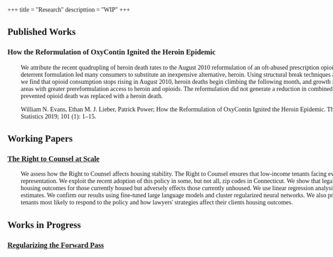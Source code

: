 

+++
title = "Research"
descripttion = "WIP"
+++

<style>
    body {
        font-family: 'Palatino';
        text-align: left"
    }
        .wide-heading {
        min-width: 600px !important;
    }
</style>


## Published Works 

<h3 style="min-width: 1000px !important;"> <a href="https://direct.mit.edu/rest/article-abstract/101/1/1/58660/How-the-Reformulation-of-OxyContin-Ignited-the?redirectedFrom=fulltext" style="color: inherit; text-decoration: none;" onmouseover="this.style.textDecoration='none'" onmouseout="this.style.textDecoration='none'">
 How the Reformulation of OxyContin Ignited the Heroin Epidemic</a> 
 </h3>

<div style="padding-left: 30px;  text-align: left; min-width: 900px !important;">
We attribute the recent quadrupling of heroin death rates to the August 2010 reformulation of an oft-abused prescription opioid, OxyContin. The new abuse-deterrent formulation led many consumers to substitute an inexpensive alternative, heroin. Using structural break techniques and variation in substitution risk, we find that opioid consumption stops rising in August 2010, heroin deaths begin climbing the following month, and growth in heroin deaths was greater in areas with greater prereformulation access to heroin and opioids. The reformulation did not generate a reduction in combined heroin and opioid mortality: each prevented opioid death was replaced with a heroin death.

William N. Evans, Ethan M. J. Lieber, Patrick Power; How the Reformulation of OxyContin Ignited the Heroin Epidemic. The Review of Economics and Statistics 2019; 101 (1): 1–15.
</div>


## Working Papers
<div style="clear:both;">
  <h3 style="clear:both;" > <a href="https://github.com/pharringtonp19/papers/blob/main/The_Right_to_Counsel_at_Scale_latest.pdf"> The Right to Counsel at Scale</a></h3>  
  <div style="padding-left: 30px;  text-align: left;  min-width: 900px !important;">We assess how the Right to Counsel affects housing stability. The Right to Counsel ensures that low-income tenants facing eviction have access to free legal representation. We exploit the recent adoption of this policy in some, but not all, zip codes in Connecticut. We show that legal representation improves court housing outcomes for those currently housed but adversely effects those currently unhoused. We use linear regression analysis for the intent-to-treat and IV estimates. We confirm our results using fine-tuned large language models and cluster regularized neural networks. We also provide insight about the type of tenants most likely to respond to the policy and how lawyers' strategies affect their clients housing outcomes.
    </div>
  <!-- <iframe src="/papers/The_Right_to_Counsel_at_Scale_latest.pdf" width="100%" height="400px" style="border: none !important; margin-top: 20px; margin-bottom: 20px; float: center;"></iframe> -->
</div>

## Works in Progress 

<div style="clear:both;">
  <h3 style="clear:both;"id="regularizing-forward-pass"><a href="https://pharringtonp19.github.io/rfp_paper/">Regularizing the Forward Pass</a></h3>
  <!-- <iframe src="/papers/rfp_paper_adj.pdf" width="100%" height="400px" style="border: none !important; margin-top: 20px; margin-bottom: 20px; float: center;"></iframe> -->
</div>


<!-- **[A Deep Learning Assessment of the Right to Counsel](https://github.com/pharringtonp19/jmp_paper/blob/main/jmp.pdf)** (Job Market Paper) (with Shomik Ghosh and Markus Schwedeler)
<div style="padding-left: 30px;"> -->

<!-- <iframe src="https://slides.com/pharringtonp19/rtc/embed" width="576" height="420" title="rtc" scrolling="no" frameborder="0" webkitallowfullscreen mozallowfullscreen allowfullscreen></iframe> -->
<!-- 
Drawing from the Deep Learning Literature and in the language of Category Theory, we introduce a unified estimation framework that generalizes ordinary least squares, allows for nonparametric cluster effects, and is inherently compositional, even under regularization. With this framework, we examine the effects of the Right to Counsel: a policy which ensures that low-income households facing eviction have access to free legal representation. Specifically, we consider the extent to which the policy increases housing instability by making it harder for low-income households to secure housing in the first place. Exploiting the ongoing roll-out of the policy across the state of Connecticut, our preliminary results suggest that housing is harder to secure in areas with higher eviction rates, which suggests  that the policy is less effective at scale than previously understood. 
</div> -->

<!-- **[Regularizing the Forward Pass](https://github.com/pharringtonp19/rfp_paper/blob/main/Regularizing_the_Forward_Pass.pdf)** (with Shomik Ghosh and Markus Schwedeler)
<div style="padding-left: 30px;">
Applied microeconomic analysis involves making tradeoffs -- assessing which issues are first order, and which can potentially be addressed in an appendix or not at all. Based the recent deep learning literature on gradient based meta-learning and regularized neural ordinary differential equations, and in the language of category theory, we introduce a unified structure that allows one to think through these tradeoffs (as our structure generalizes OLS, allows for nonparametric cluster effects, and is inherently compositional even under regularization). We apply this framework to a variety of applied microeconomic contexts estimating average, local, and heterogeneous treatment effects.
</div> -->








